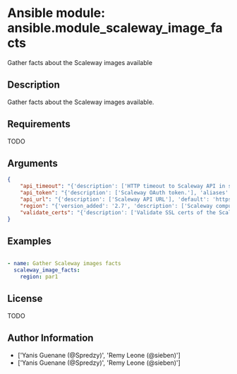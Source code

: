 # Ansible module: ansible.module_scaleway_image_facts


Gather facts about the Scaleway images available

## Description

Gather facts about the Scaleway images available.

## Requirements

TODO

## Arguments

``` json
{
    "api_timeout": "{'description': ['HTTP timeout to Scaleway API in seconds.'], 'default': 30, 'aliases': ['timeout']}",
    "api_token": "{'description': ['Scaleway OAuth token.'], 'aliases': ['oauth_token']}",
    "api_url": "{'description': ['Scaleway API URL'], 'default': 'https://api.scaleway.com', 'aliases': ['base_url']}",
    "region": "{'version_added': '2.7', 'description': ['Scaleway compute zone'], 'required': True, 'choices': ['ams1', 'EMEA-NL-EVS', 'par1', 'EMEA-FR-PAR1']}",
    "validate_certs": "{'description': ['Validate SSL certs of the Scaleway API.'], 'default': True, 'type': 'bool'}",
}
```

## Examples


``` yaml

- name: Gather Scaleway images facts
  scaleway_image_facts:
    region: par1

```

## License

TODO

## Author Information
  - ['Yanis Guenane (@Spredzy)', 'Remy Leone (@sieben)']
  - ['Yanis Guenane (@Spredzy)', 'Remy Leone (@sieben)']
